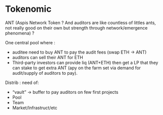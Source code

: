 # Tokenomic

ANT (Aspis Network Token ? And auditors are like countless of littles ants, not really good on their own but strength through network/emergence phenomena) ?

One central pool where :

* &#x20;auditee need to buy ANT to pay the audit fees (swap ETH -> ANT)
* &#x20;auditors can sell their ANT for ETH
* &#x20;Third-party investors can provide liq (ANT+ETH) then get a LP that they can stake to get extra ANT (apy on the farm set via demand for audit/supply of auditors to pay).

Distrib : need of:

* &#x20;“vault” -> buffer to pay auditors on few first projects
* &#x20;Pool
* &#x20;Team
* &#x20;Market/Infrastruct/etc

 
